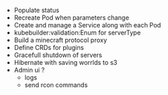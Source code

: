 * Populate status
* Recreate Pod when parameters change
* Create and manage a Service along with each Pod
* kubebuilder:validation:Enum for serverType
* Build a minecraft protocol proxy
* Define CRDs for plugins
* Gracefull shutdown of servers
* Hibernate with saving worrlds to s3
* Admin ui ?
  * logs
  * send rcon commands